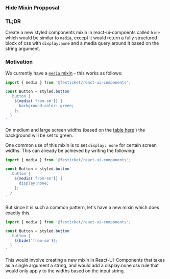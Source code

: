 ### Hide Mixin Propposal

### TL;DR

Create a new styled components mixin in react-ui-compoents called `hide` which would be similar to `media`, except it would return a fully structured block of css with `display:none` and a media query around it based on the string argument.

### Motivation

We currently have a [`media` mixin](https://react-ui-components.netlify.com/?selectedKind=Utilities%20%2F%20Responsive%20Utilities&selectedStory=Media&full=0&addons=1&stories=1&panelRight=0&addonPanel=storybooks%2Fstorybook-addon-knobs) - 
this works as follows:
```js
import { media } from '@festicket/react-ui-components';

const Button = styled.button`
  .button {
    ${media('from-sm')} {
      background-color: green;
    };
  }
`
```

On medium and large screen widths (based on the [table here](https://react-ui-components.netlify.com/?selectedKind=Utilities%20%2F%20Responsive%20Utilities&selectedStory=Responsive%20Min-Width%20Breakpoints&full=0&addons=1&stories=1&panelRight=0&addonPanel=storybooks%2Fstorybook-addon-knobs) )
the background will be set to green.

One common use of this mixin is to set `display: none` for certain screen widths. This can already be achieved by writing the following:

```js
import { media } from '@festicket/react-ui-components';

const Button = styled.button`
  .button {
    ${media('from-sm')} {
      display:none;
    };
  }
`
```

But since it is such a common pattern, let's have a new mixin which does exactly this.

```js
import { media } from '@festicket/react-ui-components';

const Button = styled.button`
  .button {
    ${hide('from-sm')};
  }
`
```

This would involve creating a new mixin in React-UI-Components that takes as a single argument a string, and would add a display:none css rule that would only apply to the widths based on the input string.
